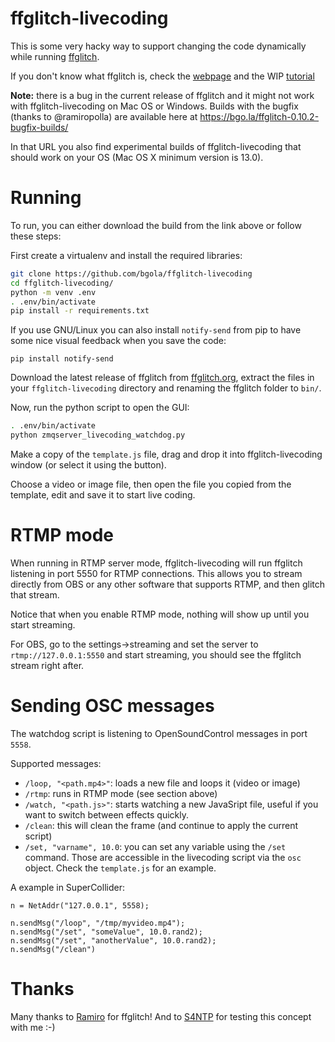 ffglitch-livecoding
===================

This is some very hacky way to support changing the code dynamically while running [ffglitch](https://github.com/ramiropolla/ffglitch-core/).

If you don't know what ffglitch is, check the [webpage](https://ffglitch.org/) and the WIP [tutorial](https://github.com/ramiropolla/ffglitch-scripts/tree/main/tutorial)

**Note:** there is a bug in the current release of ffglitch and it might not work with ffglitch-livecoding on Mac OS or Windows. 
Builds with the bugfix (thanks to @ramiropolla) are available here at https://bgo.la/ffglitch-0.10.2-bugfix-builds/

In that URL you also find experimental builds of ffglitch-livecoding that should work on your OS (Mac OS X minimum version is 13.0).

Running
=======

To run, you can either download the build from the link above or follow these steps:

First create a virtualenv and install the required libraries:

```bash
git clone https://github.com/bgola/ffglitch-livecoding
cd ffglitch-livecoding/
python -m venv .env
. .env/bin/activate
pip install -r requirements.txt
```

If you use GNU/Linux you can also install `notify-send` from pip to have some nice visual feedback when you save the code:

`pip install notify-send`

Download the latest release of ffglitch from [ffglitch.org](https://ffglitch.org/), extract the files in your `ffglitch-livecoding` directory and renaming the ffglitch folder to `bin/`.

Now, run the python script to open the GUI: 

```bash
. .env/bin/activate
python zmqserver_livecoding_watchdog.py
```

Make a copy of the `template.js` file, drag and drop it into ffglitch-livecoding window (or select it using the button).

Choose a video or image file, then open the file you copied from the template, edit and save it to start live coding.

RTMP mode
=========

When running in RTMP server mode, ffglitch-livecoding will run ffglitch listening in port 5550 for RTMP connections. This allows you to stream directly from OBS or any other software
that supports RTMP, and then glitch that stream. 

Notice that when you enable RTMP mode, nothing will show up until you start streaming.

For OBS, go to the settings->streaming and set the server to `rtmp://127.0.0.1:5550` and start streaming, you should see the ffglitch stream right after.

Sending OSC messages
====================

The watchdog script is listening to OpenSoundControl messages in port `5558`.

Supported messages:

- `/loop, "<path.mp4>"`: loads a new file and loops it (video or image)
- `/rtmp`: runs in RTMP mode (see section above) 
- `/watch, "<path.js>"`: starts watching a new JavaSript file, useful if you want to switch between effects quickly.
- `/clean`: this will clean the frame (and continue to apply the current script)
- `/set, "varname", 10.0`: you can set any variable using the `/set` command. Those are accessible in the livecoding script via the `osc` object. Check the `template.js` for an example.

A example in SuperCollider:

```supercollider
n = NetAddr("127.0.0.1", 5558);

n.sendMsg("/loop", "/tmp/myvideo.mp4");
n.sendMsg("/set", "someValue", 10.0.rand2);
n.sendMsg("/set", "anotherValue", 10.0.rand2);
n.sendMsg("/clean")
```

Thanks
======

Many thanks to [Ramiro](https://github.com/ramiropolla/) for ffglitch! And to [S4NTP](https://s4ntp.org) for testing this concept with me :-)
